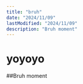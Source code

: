 ```yaml
---
title: "bruh"
date: "2024/11/09"
lastModified: "2024/11/09"
description: "Bruh moment"
---
```




# yoyoyo 

##Bruh moment